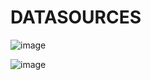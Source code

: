 # DATASOURCES


![image](https://user-images.githubusercontent.com/39403552/224982847-f71c6089-79c0-439b-a277-e343f2ee7743.png)



![image](https://user-images.githubusercontent.com/39403552/224982734-c0e5fc61-f0c8-4a3d-b564-d8a46e49df54.png)
